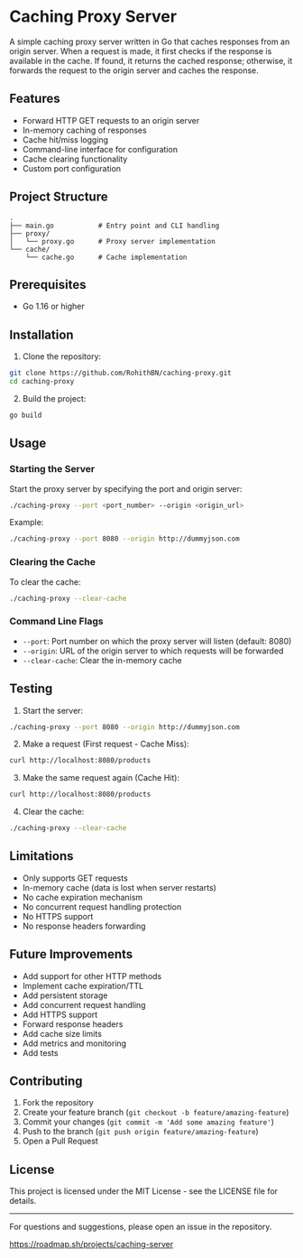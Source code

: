 # Caching Proxy Server

A simple caching proxy server written in Go that caches responses from an origin server. When a request is made, it first checks if the response is available in the cache. If found, it returns the cached response; otherwise, it forwards the request to the origin server and caches the response.

## Features

- Forward HTTP GET requests to an origin server
- In-memory caching of responses
- Cache hit/miss logging
- Command-line interface for configuration
- Cache clearing functionality
- Custom port configuration

## Project Structure

```
.
├── main.go           # Entry point and CLI handling
├── proxy/
│   └── proxy.go      # Proxy server implementation
└── cache/
    └── cache.go      # Cache implementation
```

## Prerequisites

- Go 1.16 or higher

## Installation

1. Clone the repository:
```bash
git clone https://github.com/RohithBN/caching-proxy.git
cd caching-proxy
```

2. Build the project:
```bash
go build
```

## Usage

### Starting the Server

Start the proxy server by specifying the port and origin server:

```bash
./caching-proxy --port <port_number> --origin <origin_url>
```

Example:
```bash
./caching-proxy --port 8080 --origin http://dummyjson.com
```

### Clearing the Cache

To clear the cache:
```bash
./caching-proxy --clear-cache
```

### Command Line Flags

- `--port`: Port number on which the proxy server will listen (default: 8080)
- `--origin`: URL of the origin server to which requests will be forwarded
- `--clear-cache`: Clear the in-memory cache

## Testing

1. Start the server:
```bash
./caching-proxy --port 8080 --origin http://dummyjson.com
```

2. Make a request (First request - Cache Miss):
```bash
curl http://localhost:8080/products
```

3. Make the same request again (Cache Hit):
```bash
curl http://localhost:8080/products
```

4. Clear the cache:
```bash
./caching-proxy --clear-cache
```

## Limitations

- Only supports GET requests
- In-memory cache (data is lost when server restarts)
- No cache expiration mechanism
- No concurrent request handling protection
- No HTTPS support
- No response headers forwarding

## Future Improvements

- Add support for other HTTP methods
- Implement cache expiration/TTL
- Add persistent storage
- Add concurrent request handling
- Add HTTPS support
- Forward response headers
- Add cache size limits
- Add metrics and monitoring
- Add tests

## Contributing

1. Fork the repository
2. Create your feature branch (`git checkout -b feature/amazing-feature`)
3. Commit your changes (`git commit -m 'Add some amazing feature'`)
4. Push to the branch (`git push origin feature/amazing-feature`)
5. Open a Pull Request

## License

This project is licensed under the MIT License - see the LICENSE file for details.

---

For questions and suggestions, please open an issue in the repository.

https://roadmap.sh/projects/caching-server
